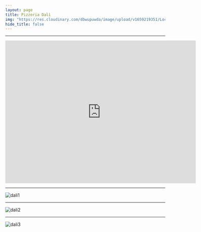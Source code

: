 ```yaml
---
layout: page
title: Pizzeria Dalì
img: "https://res.cloudinary.com/dbwupuwda/image/upload/v1659219351/Locali/dali.png"
hide_title: false
---
```

---

<center>
<a href="tel:3451613211" title="Numero telefono">
 <span class="fa-stack fa-lg">
    <i class="fas fa-circle fa-stack-2x"></i>
    <i class="fas fa-phone fa-stack-1x fa-inverse fa-flip-horizontal"></i>
 </span>
</a>


<a href="https://www.facebook.com/pizzeriadalimassa" title="Pagina Facebook" target="_blank" rel="noopener">
  <span class="fa-stack fa-lg">
      <i class="fas fa-circle fa-stack-2x"></i>
      <i class="fab fa-facebook fa-stack-1x fa-inverse"></i>
  </span>
</a>
</center>

<p><center><iframe src="https://www.google.com/maps/embed?pb=!1m18!1m12!1m3!1d2848.4828781386423!2d11.83206041572789!3d44.443768808967!2m3!1f0!2f0!3f0!3m2!1i1024!2i768!4f13.1!3m3!1m2!1s0x477e1df97e81d175%3A0x8ef9dda4330fdb9b!2sPizza%20Sottocasa!5e0!3m2!1sit!2sit!4v1661950311589!5m2!1sit!2sit" width="600" height="450" style="border:0;" allowfullscreen="" loading="lazy" referrerpolicy="no-referrer-when-downgrade"></iframe></center></p>

---

![dali1](https://res.cloudinary.com/dbwupuwda/image/upload/q_20/v1659219377/Menu/dali1.jpg)

---

![dali2](https://res.cloudinary.com/dbwupuwda/image/upload/q_20/v1659219376/Menu/dali2.jpg)

---

![dali3](https://res.cloudinary.com/dbwupuwda/image/upload/q_20/v1659219375/Menu/dali3.jpg)
